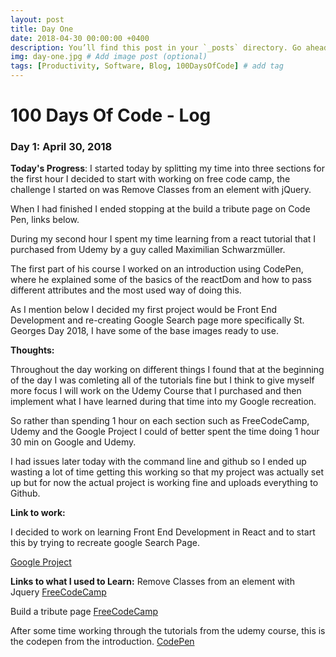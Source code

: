 ```yaml
---
layout: post
title: Day One
date: 2018-04-30 00:00:00 +0400
description: You’ll find this post in your `_posts` directory. Go ahead and edit it and re-build the site to see your changes. # Add post description (optional)
img: day-one.jpg # Add image post (optional)
tags: [Productivity, Software, Blog, 100DaysOfCode] # add tag
---
```

# 100 Days Of Code - Log

### Day 1: April 30, 2018 


**Today's Progress**: 
I started today by splitting my time into three sections for the first hour I decided to start with working on free code camp, the challenge I started on was Remove Classes from an element with jQuery. 

When I had finished I ended stopping at the build a tribute page on Code Pen, links below.

During my second hour I spent my time learning from a react tutorial that I purchased from Udemy by a guy called Maximilian Schwarzmüller.

The first part of his course I worked on an introduction using CodePen, where he explained some of the basics of the reactDom and how to pass different attributes and the most used way of doing this.

As I mention below I decided my first project would be Front End Development and re-creating Google Search page more specifically St. Georges Day 2018, I have some of the base images ready to use.

**Thoughts:** 

Throughout the day working on different things I found that at the beginning of the day I was comleting all of the tutorials fine but I think to give myself more focus I will work on the Udemy Course that I purchased and then implement what I have learned during that time into my Google recreation.

So rather than spending 1 hour on each section such as FreeCodeCamp, Udemy and the Google Project I could of better spent the time doing 1 hour 30 min on Google and Udemy.

I had issues later today with the command line and github so I ended up wasting a lot of time getting this working so that my project was actually set up but for now the actual project is working fine and uploads everything to Github.

**Link to work:** 

I decided to work on learning Front End Development in React and to start this by trying to recreate google Search Page.

[Google Project](https://github.com/NathanScott85/google)

**Links to what I used to Learn:** 
Remove Classes from an element with Jquery
[FreeCodeCamp](https://www.freecodecamp.org/challenges/remove-classes-from-an-element-with-jquery)

Build a tribute page
[FreeCodeCamp](https://www.freecodecamp.org/challenges/build-a-tribute-page)

After some time working through the tutorials from the udemy course, this is the codepen from the introduction.
[CodePen](https://codepen.io/nathanscott/pen/xjqZKb)



